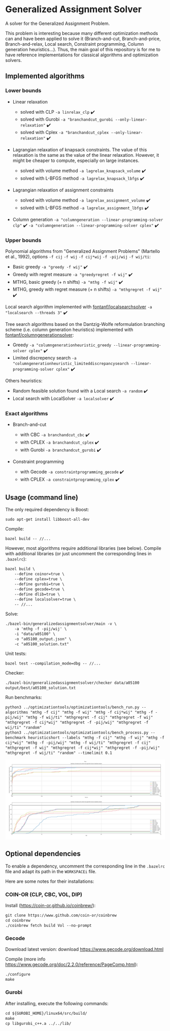 # Generalized Assignment Solver

A solver for the Generalized Assignment Problem.

This problem is interesting because many different optimization methods can and have been applied to solve it (Branch-and-cut, Branch-and-price, Branch-and-relax, Local search, Constraint programming, Column generation heuristics...). Thus, the main goal of this repository is for me to have reference implementations for classical algorithms and optimization solvers.

## Implemented algorithms

### Lower bounds

- Linear relaxation
  - solved with CLP `-a linrelax_clp` :heavy_check_mark:
  - solved with Gurobi `-a "branchandcut_gurobi --only-linear-relaxation"` :heavy_check_mark:
  - solved with Cplex `-a "branchandcut_cplex --only-linear-relaxation"` :heavy_check_mark:

- Lagrangian relaxation of knapsack constraints. The value of this relaxation is the same as the value of the linear relaxation. However, it might be cheaper to compute, especially on large instances.
  - solved with volume method `-a lagrelax_knapsack_volume` :heavy_check_mark:
  - solved with L-BFGS method `-a lagrelax_knapsack_lbfgs` :heavy_check_mark:

- Lagrangian relaxation of assignment constraints
  - solved with volume method `-a lagrelax_assignment_volume` :heavy_check_mark:
  - solved with L-BFGS method `-a lagrelax_assignment_lbfgs` :heavy_check_mark:

- Column generation `-a "columngeneration --linear-programming-solver clp"` :heavy_check_mark: `-a "columngeneration --linear-programming-solver cplex"` :heavy_check_mark:

### Upper bounds

Polynomial algorithms from "Generalized Assignment Problems" (Martello et al., 1992), options `-f cij` `-f wij` `-f cij*wij` `-f -pij/wij` `-f wij/ti`:
- Basic greedy `-a "greedy -f wij"` :heavy_check_mark:
- Greedy with regret measure `-a "greedyregret -f wij"` :heavy_check_mark:
- MTHG, basic greedy (+ n shifts) `-a "mthg -f wij"` :heavy_check_mark:
- MTHG, greedy with regret measure (+ n shifts) `-a "mthgregret -f wij"` :heavy_check_mark:

Local search algorithm implemented with [fontanf/localsearchsolver](https://github.com/fontanf/localsearchsolver) `-a "localsearch --threads 3"` :heavy_check_mark:

Tree search algorithms based on the Dantzig-Wolfe reformulation branching scheme (i.e. column generation heuristics) implemented with [fontanf/columngenerationsolver](https://github.com/fontanf/columngenerationsolver):
- Greedy `-a "columngenerationheuristic_greedy --linear-programming-solver cplex"` :heavy_check_mark:
- Limited discrepency search `-a "columngenerationheuristic_limiteddiscrepancysearch --linear-programming-solver cplex"` :heavy_check_mark:

Others heuristics:
- Random feasible solution found with a Local search `-a random` :heavy_check_mark:
- Local search with LocalSolver `-a localsolver` :heavy_check_mark:

### Exact algorithms

- Branch-and-cut
  - with CBC `-a branchandcut_cbc` :heavy_check_mark:
  - with CPLEX `-a branchandcut_cplex` :heavy_check_mark:
  - with Gurobi `-a branchandcut_gurobi` :heavy_check_mark:

- Constraint programming
  - with Gecode `-a constraintprogramming_gecode` :heavy_check_mark:
  - with CPLEX `-a constraintprogramming_cplex` :heavy_check_mark:

## Usage (command line)

The only required dependency is Boost:
```shell
sudo apt-get install libboost-all-dev
```

Compile:
```shell
bazel build -- //...
```

However, most algorithms require additional libraries (see below).
Compile with additional libraries (or just uncomment the corresponding lines in `.bazelrc`):
```shell
bazel build \
    --define coinor=true \
    --define cplex=true \
    --define gurobi=true \
    --define gecode=true \
    --define dlib=true \
    --define localsolver=true \
    -- //...
```

Solve:
```shell
./bazel-bin/generalizedassignmentsolver/main -v \
    -a 'mthg -f -pij/wij' \
    -i "data/a05100" \
    -o "a05100_output.json" \
    -c "a05100_solution.txt"
```

Unit tests:
```shell
bazel test --compilation_mode=dbg -- //...
```

Checker:
```shell
./bazel-bin/generalizedassignmentsolver/checker data/a05100 output/best/a05100_solution.txt
```

Run benchmarks:
```shell
python3 ../optimizationtools/optimizationtools/bench_run.py --algorithms "mthg -f cij" "mthg -f wij" "mthg -f cij*wij" "mthg -f -pij/wij" "mthg -f wij/ti" "mthgregret -f cij" "mthgregret -f wij" "mthgregret -f cij*wij" "mthgregret -f -pij/wij" "mthgregret -f wij/ti" "random"
python3 ../optimizationtools/optimizationtools/bench_process.py --benchmark heuristicshort --labels "mthg -f cij" "mthg -f wij" "mthg -f cij*wij" "mthg -f -pij/wij" "mthg -f wij/ti" "mthgregret -f cij" "mthgregret -f wij" "mthgregret -f cij*wij" "mthgregret -f -pij/wij" "mthgregret -f wij/ti" "random" --timelimit 0.1
```

![heuristicshort](img/heuristicshort.png?raw=true "heuristicshort")

## Optional dependencies

To enable a dependency, uncomment the corresponding line in the `.bazelrc` file and adapt its path in the `WORKSPACEi` file.

Here are some notes for their installations:

### COIN-OR (CLP, CBC, VOL, DIP)

Install (https://coin-or.github.io/coinbrew/):
```shell
git clone https://www.github.com/coin-or/coinbrew
cd coinbrew
./coinbrew fetch build Vol --no-prompt
```

### Gecode

Download latest version: download https://www.gecode.org/download.html

Compile (more info https://www.gecode.org/doc/2.2.0/reference/PageComp.html):
```shell
./configure
make
```

### Gurobi

After installing, execute the following commands:
```shell
cd ${GUROBI_HOME}/linux64/src/build/
make
cp libgurobi_c++.a ../../lib/
```

